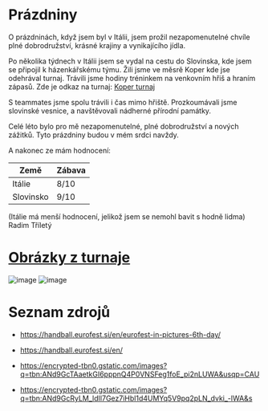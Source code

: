 # Prázdniny

O prázdninách, když jsem byl v Itálii, jsem prožil nezapomenutelné chvíle plné dobrodružství, krásné krajiny a vynikajícího jídla.

Po několika týdnech v Itálii jsem se vydal na cestu do Slovinska, kde jsem se připojil k házenkářskému týmu. Žili jsme ve měsrě Koper kde jse odehrával turnaj. Trávili jsme hodiny tréninkem na venkovním hřiš a hraním zápasů. Zde je odkaz na turnaj: [Koper turnaj](https://handball.eurofest.si/en/)

S teammates jsme spolu trávili i čas mimo hřiště. Prozkoumávali jsme slovinské vesnice,  a navštěvovali nádherné přírodní památky.

Celé léto bylo pro mě nezapomenutelné, plné dobrodružství a nových zážitků. Tyto prázdniny budou v mém srdci navždy.

A nakonec ze mám hodnocení:


|Země|Zábava|
|----|------|
|Itálie|8/10|
|Slovinsko|9/10 |

(Itálie má menší hodnocení, jelikož jsem se nemohl bavit s hodně lidma)
Radim Tříletý

# [Obrázky z turnaje](https://handball.eurofest.si/en/)

![image](https://encrypted-tbn0.gstatic.com/images?q=tbn:ANd9GcTAaetkGI6pppnQ4P0VNSFeg1foE_pi2nLUWA&usqp=CAU)
![image](https://encrypted-tbn0.gstatic.com/images?q=tbn:ANd9GcRyLM_ldIl7Gez7iHbl1d4UMYq5V9pq2pLN_dvki_-lWA&s)

# Seznam zdrojů

- https://handball.eurofest.si/en/eurofest-in-pictures-6th-day/

- https://handball.eurofest.si/en/

- https://encrypted-tbn0.gstatic.com/images?q=tbn:ANd9GcTAaetkGI6pppnQ4P0VNSFeg1foE_pi2nLUWA&usqp=CAU

- https://encrypted-tbn0.gstatic.com/images?q=tbn:ANd9GcRyLM_ldIl7Gez7iHbl1d4UMYq5V9pq2pLN_dvki_-lWA&s
